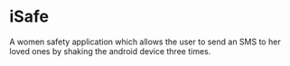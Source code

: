 # iSafe
A women safety application which allows the user to send an SMS to her loved ones by shaking the android device three times.
